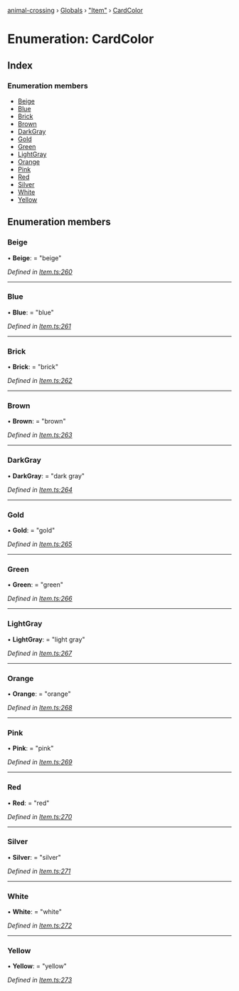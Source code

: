 [animal-crossing](../README.md) › [Globals](../globals.md) › ["Item"](../modules/_item_.md) › [CardColor](_item_.cardcolor.md)

# Enumeration: CardColor

## Index

### Enumeration members

* [Beige](_item_.cardcolor.md#beige)
* [Blue](_item_.cardcolor.md#blue)
* [Brick](_item_.cardcolor.md#brick)
* [Brown](_item_.cardcolor.md#brown)
* [DarkGray](_item_.cardcolor.md#darkgray)
* [Gold](_item_.cardcolor.md#gold)
* [Green](_item_.cardcolor.md#green)
* [LightGray](_item_.cardcolor.md#lightgray)
* [Orange](_item_.cardcolor.md#orange)
* [Pink](_item_.cardcolor.md#pink)
* [Red](_item_.cardcolor.md#red)
* [Silver](_item_.cardcolor.md#silver)
* [White](_item_.cardcolor.md#white)
* [Yellow](_item_.cardcolor.md#yellow)

## Enumeration members

###  Beige

• **Beige**: = "beige"

*Defined in [Item.ts:260](https://github.com/Norviah/animal-crossing/blob/02b4c7f/module/types/Item.ts#L260)*

___

###  Blue

• **Blue**: = "blue"

*Defined in [Item.ts:261](https://github.com/Norviah/animal-crossing/blob/02b4c7f/module/types/Item.ts#L261)*

___

###  Brick

• **Brick**: = "brick"

*Defined in [Item.ts:262](https://github.com/Norviah/animal-crossing/blob/02b4c7f/module/types/Item.ts#L262)*

___

###  Brown

• **Brown**: = "brown"

*Defined in [Item.ts:263](https://github.com/Norviah/animal-crossing/blob/02b4c7f/module/types/Item.ts#L263)*

___

###  DarkGray

• **DarkGray**: = "dark gray"

*Defined in [Item.ts:264](https://github.com/Norviah/animal-crossing/blob/02b4c7f/module/types/Item.ts#L264)*

___

###  Gold

• **Gold**: = "gold"

*Defined in [Item.ts:265](https://github.com/Norviah/animal-crossing/blob/02b4c7f/module/types/Item.ts#L265)*

___

###  Green

• **Green**: = "green"

*Defined in [Item.ts:266](https://github.com/Norviah/animal-crossing/blob/02b4c7f/module/types/Item.ts#L266)*

___

###  LightGray

• **LightGray**: = "light gray"

*Defined in [Item.ts:267](https://github.com/Norviah/animal-crossing/blob/02b4c7f/module/types/Item.ts#L267)*

___

###  Orange

• **Orange**: = "orange"

*Defined in [Item.ts:268](https://github.com/Norviah/animal-crossing/blob/02b4c7f/module/types/Item.ts#L268)*

___

###  Pink

• **Pink**: = "pink"

*Defined in [Item.ts:269](https://github.com/Norviah/animal-crossing/blob/02b4c7f/module/types/Item.ts#L269)*

___

###  Red

• **Red**: = "red"

*Defined in [Item.ts:270](https://github.com/Norviah/animal-crossing/blob/02b4c7f/module/types/Item.ts#L270)*

___

###  Silver

• **Silver**: = "silver"

*Defined in [Item.ts:271](https://github.com/Norviah/animal-crossing/blob/02b4c7f/module/types/Item.ts#L271)*

___

###  White

• **White**: = "white"

*Defined in [Item.ts:272](https://github.com/Norviah/animal-crossing/blob/02b4c7f/module/types/Item.ts#L272)*

___

###  Yellow

• **Yellow**: = "yellow"

*Defined in [Item.ts:273](https://github.com/Norviah/animal-crossing/blob/02b4c7f/module/types/Item.ts#L273)*
